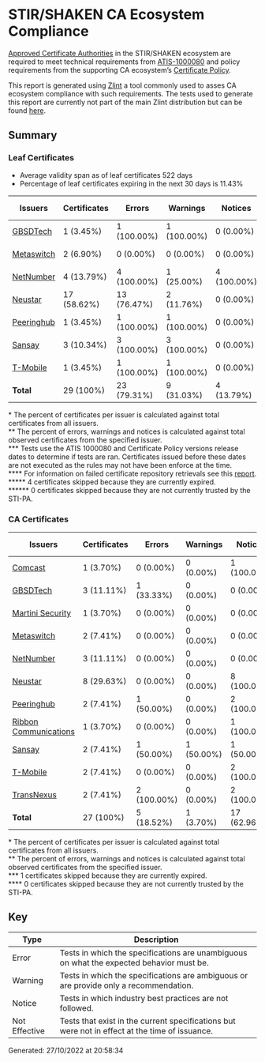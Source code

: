 # STIR/SHAKEN CA Ecosystem Compliance

[Approved Certificate Authorities](https://authenticate.iconectiv.com/approved-certification-authorities) in the STIR/SHAKEN ecosystem are required to meet technical requirements from [ATIS-1000080](https://access.atis.org/apps/group_public/document.php?document_id=62163) and policy requirements from the supporting CA ecosystem’s [Certificate Policy](https://authenticate.iconectiv.com/documents-authenticate).

This report is generated using [Zlint](https://github.com/zmap/zlint) a tool commonly used to asses CA ecosystem compliance with such requirements. The tests used to generate this report are currently not part of the main Zlint distribution but can be found [here](https://github.com/martinisecurity/zlint).

## Summary

### Leaf Certificates

- Average validity span as of leaf certificates 522 days
- Percentage of leaf certificates expiring in the next 30 days is 11.43%

| Issuers                                              | Certificates | Errors      | Warnings    | Notices     | Not Effective |
| ---------------------------------------------------- | ------------ | ----------- | ----------- | ----------- | ------------- |
| [GBSDTech](GBSDTech/README.md#leaf-certificates)     | 1 (3.45%)    | 1 (100.00%) | 1 (100.00%) | 0 (0.00%)   | 0 (0.00%)     |
| [Metaswitch](Metaswitch/README.md#leaf-certificates) | 2 (6.90%)    | 0 (0.00%)   | 0 (0.00%)   | 0 (0.00%)   | 2 (100.00%)   |
| [NetNumber](NetNumber/README.md#leaf-certificates)   | 4 (13.79%)   | 4 (100.00%) | 1 (25.00%)  | 4 (100.00%) | 0 (0.00%)     |
| [Neustar](Neustar/README.md#leaf-certificates)       | 17 (58.62%)  | 13 (76.47%) | 2 (11.76%)  | 0 (0.00%)   | 4 (23.53%)    |
| [Peeringhub](Peeringhub/README.md#leaf-certificates) | 1 (3.45%)    | 1 (100.00%) | 1 (100.00%) | 0 (0.00%)   | 0 (0.00%)     |
| [Sansay](Sansay/README.md#leaf-certificates)         | 3 (10.34%)   | 3 (100.00%) | 3 (100.00%) | 0 (0.00%)   | 0 (0.00%)     |
| [T-Mobile](T-Mobile/README.md#leaf-certificates)     | 1 (3.45%)    | 1 (100.00%) | 1 (100.00%) | 0 (0.00%)   | 0 (0.00%)     |
| **Total**                                            | 29 (100%)    | 23 (79.31%) | 9 (31.03%)  | 4 (13.79%)  | 6 (20.69%)    |

\* The percent of certificates per issuer is calculated against total certificates from all issuers.\
\*\* The percent of errors, warnings and notices is calculated against total observed certificates from the specified issuer.\
\*\*\* Tests use the ATIS 1000080 and Certificate Policy versions release dates to determine if tests are ran. Certificates issued before these dates are not executed as the rules may not have been enforce at the time.\
\*\*\*\* For information on failed certificate repository retrievals see this [report](URL/README.md).\
\*\*\*\*\* 4 certificates skipped because they are currently expired.\
\*\*\*\*\*\* 0 certificates skipped because they are not currently trusted by the STI-PA.

### CA Certificates

| Issuers                                                                    | Certificates | Errors      | Warnings   | Notices     | Not Effective |
| -------------------------------------------------------------------------- | ------------ | ----------- | ---------- | ----------- | ------------- |
| [Comcast](Comcast/README.md#ca-certificates)                               | 1 (3.70%)    | 0 (0.00%)   | 0 (0.00%)  | 1 (100.00%) | 1 (100.00%)   |
| [GBSDTech](GBSDTech/README.md#ca-certificates)                             | 3 (11.11%)   | 1 (33.33%)  | 0 (0.00%)  | 0 (0.00%)   | 3 (100.00%)   |
| [Martini Security](Martini%20Security/README.md#ca-certificates)           | 1 (3.70%)    | 0 (0.00%)   | 0 (0.00%)  | 0 (0.00%)   | 1 (100.00%)   |
| [Metaswitch](Metaswitch/README.md#ca-certificates)                         | 2 (7.41%)    | 0 (0.00%)   | 0 (0.00%)  | 0 (0.00%)   | 2 (100.00%)   |
| [NetNumber](NetNumber/README.md#ca-certificates)                           | 3 (11.11%)   | 0 (0.00%)   | 0 (0.00%)  | 0 (0.00%)   | 3 (100.00%)   |
| [Neustar](Neustar/README.md#ca-certificates)                               | 8 (29.63%)   | 0 (0.00%)   | 0 (0.00%)  | 8 (100.00%) | 8 (100.00%)   |
| [Peeringhub](Peeringhub/README.md#ca-certificates)                         | 2 (7.41%)    | 1 (50.00%)  | 0 (0.00%)  | 2 (100.00%) | 2 (100.00%)   |
| [Ribbon Communications](Ribbon%20Communications/README.md#ca-certificates) | 1 (3.70%)    | 0 (0.00%)   | 0 (0.00%)  | 1 (100.00%) | 1 (100.00%)   |
| [Sansay](Sansay/README.md#ca-certificates)                                 | 2 (7.41%)    | 1 (50.00%)  | 1 (50.00%) | 1 (50.00%)  | 1 (50.00%)    |
| [T-Mobile](T-Mobile/README.md#ca-certificates)                             | 2 (7.41%)    | 0 (0.00%)   | 0 (0.00%)  | 2 (100.00%) | 2 (100.00%)   |
| [TransNexus](TransNexus/README.md#ca-certificates)                         | 2 (7.41%)    | 2 (100.00%) | 0 (0.00%)  | 2 (100.00%) | 2 (100.00%)   |
| **Total**                                                                  | 27 (100%)    | 5 (18.52%)  | 1 (3.70%)  | 17 (62.96%) | 26 (96.30%)   |

\* The percent of certificates per issuer is calculated against total certificates from all issuers.\
\*\* The percent of errors, warnings and notices is calculated against total observed certificates from the specified issuer.\
\*\*\* 1 certificates skipped because they are currently expired.\
\*\*\*\* 0 certificates skipped because they are not currently trusted by the STI-PA.

## Key

| Type          | Description                                                                                    |
| ------------- | ---------------------------------------------------------------------------------------------- |
| Error         | Tests in which the specifications are unambiguous on what the expected behavior must be.       |
| Warning       | Tests in which the specifications are ambiguous or are provide only a recommendation.          |
| Notice        | Tests in which industry best practices are not followed.                                       |
| Not Effective | Tests that exist in the current specifications but were not in effect at the time of issuance. |

Generated: 27/10/2022 at 20:58:34
